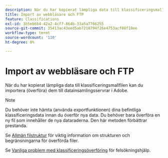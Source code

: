 ```yaml
---
description: När du har kopierat lämpliga data till klassificeringsmallfilen kan du importera (överföra) dem till datainsamlingsservrar i Adobe.
title: Import av webbläsare och FTP
feature: Classifications
exl-id: 3b5eb6b4-42a2-4cf7-864b-33a5a7766255
source-git-commit: 35413ac43eed5ab7218794f26e4753acf08f18ee
workflow-type: tm+mt
source-wordcount: '110'
ht-degree: 0%

---
```


# Import av webbläsare och FTP

När du har kopierat lämpliga data till klassificeringsmallfilen kan du importera (överföra) dem till datainsamlingsservrar i Adobe.

>[!NOTE]
>
>Du behöver inte hämta (använda exportfunktionen) dina befintliga klassificeringsdata innan du överför nya data. Du behöver bara överföra en ny fil som innehåller de nya dataraderna. Den här metoden förbättrar prestanda.

Se [Allmän filstruktur](/help/components/classifications/importer/c-saint-data-files.md) för viktig information om strukturen och begränsningarna för överförda filer.

Se [Vanliga problem med klassificeringsöverföring](https://helpx.adobe.com/analytics/kb/common-saint-upload-issues.html) för felsökningshjälp.
